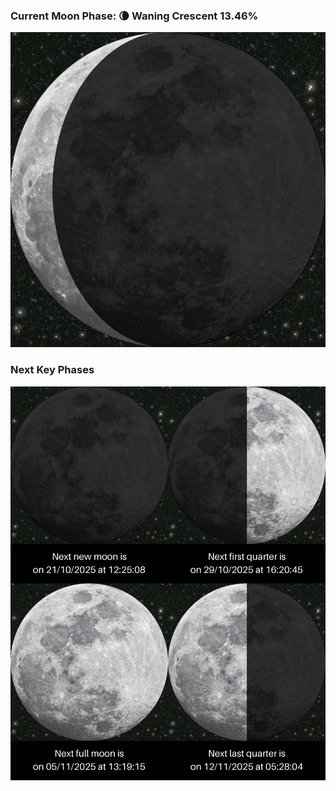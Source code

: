 ### Current Moon Phase: 🌘 Waning Crescent 13.46%
![Moon Phase](moonphase.png)
### Next Key Phases
![Gallery](gallery.png)